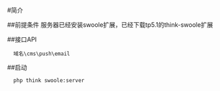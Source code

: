 #简介

##前提条件
服务器已经安装swoole扩展，已经下载tp5.1的think-swoole扩展

##接口API
```
  域名\cms\push\email
```
##启动
```
  php think swoole:server
```
